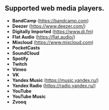 ## Supported web media players.

- **BandCamp** (https://bandcamp.com)
- **Deezer** (https://www.deezer.com/)
- **Digitally Imported** (https://www.di.fm)
- **Flat Audio** (https://flat.audio/)
- **Mixcloud** (https://www.mixcloud.com)
- **PocketCasts**
- **SoundCloud**
- **Spotify**
- **Twitch**
- **Vimeo**
- **VK**
- **Yandex Music** (https://music.yandex.ru/)
- **Yandex Radio** (https://radio.yandex.ru/)
- **YouTube**
- **YouTube Music**
- **Zvooq**
